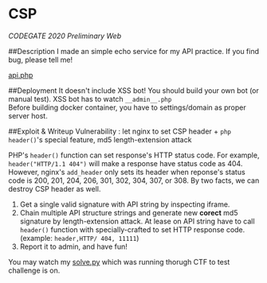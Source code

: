 # CSP
*CODEGATE 2020 Preliminary Web*

##Description
I made an simple echo service for my API practice.
If you find bug, please tell me!

[api.php](./deploy/src/api.php)

##Deployment
It doesn't include XSS bot! You should build your own bot (or manual test). XSS bot has to watch `__admin__.php`<br />
Before building docker container, you have to settings/domain as proper server host.<br />

##Exploit & Writeup
Vulnerability : let nginx to set CSP header + `php header()`'s special feature, md5 length-extension attack

PHP's `header()` function can set response's HTTP status code. For example, `header("HTTP/1.1 404")` will make a response have status code as 404. However, nginx's `add_header` only sets its header when reponse's status code is 200, 201, 204, 206, 301, 302, 304, 307, or 308. By two facts, we can destroy CSP header as well.

1. Get a single valid signature with API string by inspecting iframe.
2. Chain multiple API structure strings and generate new **corect** md5 signature by length-extension attack. At lease on API string have to call `header()` function with specially-crafted to set HTTP response code. (example: `header,HTTP/ 404, 11111`)
3. Report it to admin, and have fun!

You may watch my [solve.py](./solve.py) which was running thorugh CTF to test challenge is on. 
